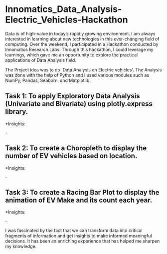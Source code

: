 # Innomatics_Data_Analysis-Electric_Vehicles-Hackathon

Data is of high-value in today’s rapidly growing environment. I am always interested in learning about new technologies in this ever-changing field of computing.
Over the weekend, I participated in a Hackathon conducted by Innomatics Research Labs. 
Through this hackathon, I could leverage my learnings, which gave me an opportunity to explore the practical applications of Data Analysis field. 

The Project idea was to do 'Data Analysis on Electric vehicles'. The Analysis was done with the help of Python and I used various modules such as NumPy, Pandas, Seaborn, and Matplotlib. 


## Task 1: To apply Exploratory Data Analysis (Univariate and Bivariate) using plotly.express library.
  
  *Insights: 
    
    - 
    
## Task 2: To create a Choropleth to display the number of EV vehicles based on location.
  
  *Insights: 
  
    - 
    
## Task 3: To create a Racing Bar Plot to display the animation of EV Make and its count each year.

  *Insights: 
  
    - 
    
I was fascinated by the fact that we can transform data into critical fragments of information and get insights to make informed meaningful decisions. 
It has been an enriching experience that has helped me sharpen my knowledge.
